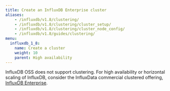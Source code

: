 ```yaml
---
title: Create an InfluxDB Enterprise cluster
aliases:
    - /influxdb/v1.8/clustering/
    - /influxdb/v1.8/clustering/cluster_setup/
    - /influxdb/v1.8/clustering/cluster_node_config/
    - /influxdb/v1.8/guides/clustering/
menu:
  influxdb_1_8:
    name: Create a cluster
    weight: 10
    parent: High availability
---
```


InfluxDB OSS does not support clustering.
For high availability or horizontal scaling of InfluxDB, consider the InfluxData
commercial clustered offering,
[InfluxDB Enterprise](/enterprise_influxdb/latest/).
